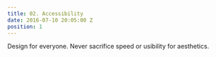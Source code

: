 ```yaml
---
title: 02. Accessibility
date: 2016-07-10 20:05:00 Z
position: 1
---
```


Design for everyone. Never sacrifice speed or usibility for aesthetics.
